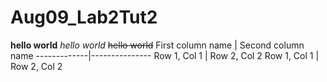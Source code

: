 # Aug09_Lab2Tut2

**hello world**
_hello world_
~~hello world~~
First column name | Second column name
-------------|---------------
Row 1, Col 1 | Row 2, Col 2
Row 1, Col 1 | Row 2, Col 2



